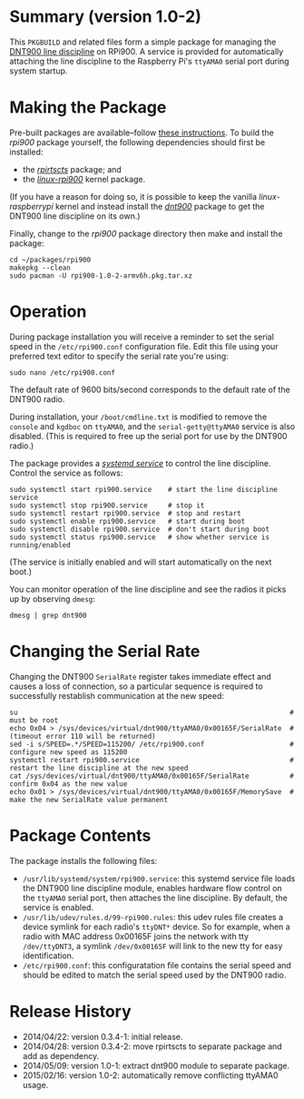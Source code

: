 Summary (version 1.0-2)
=========================

This `PKGBUILD` and related files form a simple package for managing the [DNT900 line discipline](https://github.com/mholling/dnt900) on RPi900. A service is provided for automatically attaching the line discipline to the Raspberry Pi's `ttyAMA0` serial port during system startup.

Making the Package
==================

Pre-built packages are available&ndash;follow [these instructions](../README.md#package-repository). To build the *rpi900* package yourself, the following dependencies should first be installed:

* the [*rpirtscts*](../rpirtscts/) package; and
* the [*linux-rpi900*](../linux-rpi900/) kernel package.

(If you have a reason for doing so, it is possible to keep the vanilla *linux-raspberrypi* kernel and instead install the [*dnt900*](../dnt900/) package to get the DNT900 line discipline on its own.)

Finally, change to the *rpi900* package directory then make and install the package:

    cd ~/packages/rpi900
    makepkg --clean
    sudo pacman -U rpi900-1.0-2-armv6h.pkg.tar.xz

Operation
=========

During package installation you will receive a reminder to set the serial speed in the `/etc/rpi900.conf` configuration file. Edit this file using your preferred text editor to specify the serial rate you're using:

    sudo nano /etc/rpi900.conf

The default rate of 9600 bits/second corresponds to the default rate of the DNT900 radio.

During installation, your `/boot/cmdline.txt` is modified to remove the `console` and `kgdboc` on `ttyAMA0`, and the `serial-getty@ttyAMA0` service is also disabled. (This is required to free up the serial port for use by the DNT900 radio.)

The package provides a [*systemd service*](http://crashmag.net/useful-systemd-commands) to control the line discipline. Control the service as follows:

    sudo systemctl start rpi900.service    # start the line discipline service
    sudo systemctl stop rpi900.service     # stop it
    sudo systemctl restart rpi900.service  # stop and restart
    sudo systemctl enable rpi900.service   # start during boot
    sudo systemctl disable rpi900.service  # don't start during boot
    sudo systemctl status rpi900.service   # show whether service is running/enabled

(The service is initially enabled and will start automatically on the next boot.)

You can monitor operation of the line discipline and see the radios it picks up by observing `dmesg`:

    dmesg | grep dnt900

Changing the Serial Rate
========================

Changing the DNT900 `SerialRate` register takes immediate effect and causes a loss of connection, so a particular sequence is required to successfully restablish communication at the new speed:

    su                                                                   # must be root
    echo 0x04 > /sys/devices/virtual/dnt900/ttyAMA0/0x00165F/SerialRate  # (timeout error 110 will be returned)
    sed -i s/SPEED=.*/SPEED=115200/ /etc/rpi900.conf                     # configure new speed as 115200
    systemctl restart rpi900.service                                     # restart the line discipline at the new speed
    cat /sys/devices/virtual/dnt900/ttyAMA0/0x00165F/SerialRate          # confirm 0x04 as the new value
    echo 0x01 > /sys/devices/virtual/dnt900/ttyAMA0/0x00165F/MemorySave  # make the new SerialRate value permanent

Package Contents
================

The package installs the following files:

* `/usr/lib/systemd/system/rpi900.service`: this systemd service file loads the DNT900 line discipline module, enables hardware flow control on the `ttyAMA0` serial port, then attaches the line discipline. By default, the service is enabled.
* `/usr/lib/udev/rules.d/99-rpi900.rules`: this udev rules file creates a device symlink for each radio's `ttyDNT*` device. So for example, when a radio with MAC address 0x00165F joins the network with tty `/dev/ttyDNT3`, a symlink `/dev/0x00165F` will link to the new tty for easy identification.
* `/etc/rpi900.conf`: this configuratation file contains the serial speed and should be edited to match the serial speed used by the DNT900 radio.

Release History
===============

* 2014/04/22: version 0.3.4-1: initial release.
* 2014/04/28: version 0.3.4-2: move rpirtscts to separate package and add as dependency.
* 2014/05/09: version 1.0-1: extract dnt900 module to separate package.
* 2015/02/16: version 1.0-2: automatically remove conflicting ttyAMA0 usage.
